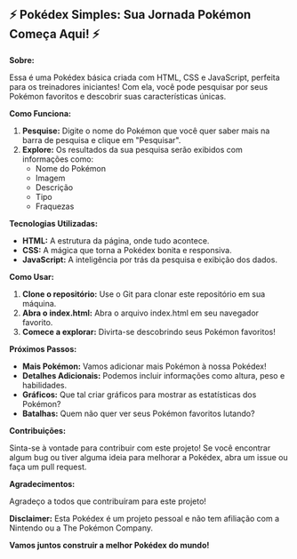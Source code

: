 ## ⚡ Pokédex Simples: Sua Jornada Pokémon Começa Aqui! ⚡

**Sobre:**

Essa é uma Pokédex básica criada com HTML, CSS e JavaScript, perfeita para os treinadores iniciantes! Com ela, você pode pesquisar por seus Pokémon favoritos e descobrir suas características únicas.

**Como Funciona:**

1. **Pesquise:** Digite o nome do Pokémon que você quer saber mais na barra de pesquisa e clique em "Pesquisar".
2. **Explore:** Os resultados da sua pesquisa serão exibidos com informações como:
   * Nome do Pokémon
   * Imagem
   * Descrição
   * Tipo
   * Fraquezas

**Tecnologias Utilizadas:**

* **HTML:** A estrutura da página, onde tudo acontece.
* **CSS:** A mágica que torna a Pokédex bonita e responsiva.
* **JavaScript:** A inteligência por trás da pesquisa e exibição dos dados.

**Como Usar:**

1. **Clone o repositório:** Use o Git para clonar este repositório em sua máquina.
2. **Abra o index.html:** Abra o arquivo index.html em seu navegador favorito.
3. **Comece a explorar:** Divirta-se descobrindo seus Pokémon favoritos!

**Próximos Passos:**

* **Mais Pokémon:** Vamos adicionar mais Pokémon à nossa Pokédex!
* **Detalhes Adicionais:** Podemos incluir informações como altura, peso e habilidades.
* **Gráficos:** Que tal criar gráficos para mostrar as estatísticas dos Pokémon?
* **Batalhas:** Quem não quer ver seus Pokémon favoritos lutando?

**Contribuições:**

Sinta-se à vontade para contribuir com este projeto! Se você encontrar algum bug ou tiver alguma ideia para melhorar a Pokédex, abra um issue ou faça um pull request.

**Agradecimentos:**

Agradeço a todos que contribuíram para este projeto!

**Disclaimer:** Esta Pokédex é um projeto pessoal e não tem afiliação com a Nintendo ou a The Pokémon Company.

**Vamos juntos construir a melhor Pokédex do mundo!**

